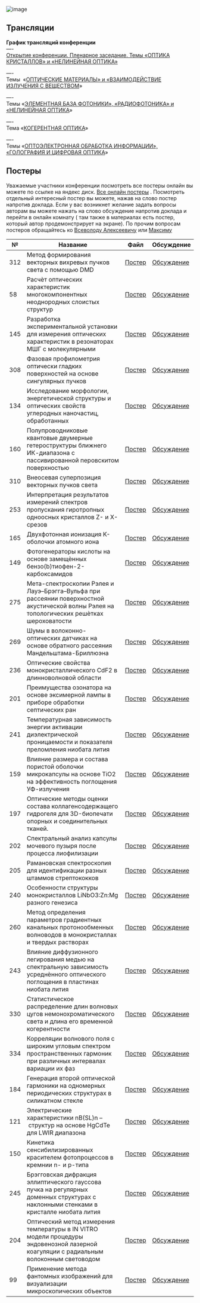 ![image](https://github.com/user-attachments/assets/851be022-1934-45fb-9c14-3c23726a79b0)
## Трансляции
**График трансляций конференции**  
—-  
[Открытие конференции. Пленарное заседание. Темы «ОПТИКА КРИСТАЛЛОВ» и «НЕЛИНЕЙНАЯ ОПТИКА»](https://vkvideo.ru/video-142251832_456239384)  
  

—-  
Темы  «[ОПТИЧЕСКИЕ МАТЕРИАЛЫ» и «ВЗАИМОДЕЙСТВИЕ ИЗЛУЧЕНИЯ С ВЕЩЕСТВОМ](https://vkvideo.ru/playlist/-142251832_-2/video-142251832_456239385)»  
  
—-  
Темы «[ЭЛЕМЕНТНАЯ БАЗА ФОТОНИКИ», «РАДИОФОТОНИКА» и «НЕЛИНЕЙНАЯ ОПТИКА](https://vkvideo.ru/playlist/-142251832_-2/video-142251832_456239386)»  
  
—-  
Тема «[КОГЕРЕНТНАЯ ОПТИКА](https://vkvideo.ru/playlist/-142251832_-2/video-142251832_456239387)»  
  
—-  
Темы «[ОПТОЭЛЕКТРОННАЯ ОБРАБОТКА ИНФОРМАЦИИ», «ГОЛОГРАФИЯ И ЦИФРОВАЯ ОПТИКА](https://vkvideo.ru/playlist/-142251832_-2/video-142251832_456239388)»



## Постеры
Уважаемые участники конференции посмотреть все постеры онлайн вы можете по ссылке на яндекс диск. [Все онлайн постеры](https://disk.yandex.ru/d/lJ8xUWdaqvJT8g) . Посмотреть отдельный интересный постер вы можете, нажав на слово постер напротив доклада. Если у вас возникнет желание задать вопросы авторам вы можете нажать на слово обсуждение напротив доклада и перейти в онлайн комнату ( там также в материалах есть постер, который автор продемонстрирует на экране). По прочим вопросам постеров обращайтесь ко [Всеволоду Алексеевичу](https://t.me/nozaLER) или [Максиму](https://t.me/Diablo1511)


| **№** | **Название**                                                                                                                                | **Файл**                                              | **Обсуждение**                                                                        |
| ----- | ------------------------------------------------------------------------------------------------------------------------------------------- | ----------------------------------------------------- | ------------------------------------------------------------------------------------- |
| 312   | Метод формирования векторных вихревых пучков света с помощью DMD                                                                            | [Постер](https://disk.yandex.ru/i/1pG2-Wc0VtGkxg)     | [Обсуждение](https://ivaedu.mephi.ru/#join:tb3090d13-8447-49d6-8ddd-34867ee3d140)     |
| 58    | Расчѐт оптических характеристик многокомпонентных неоднородных слоистых структур                                                            | [Постер](https://disk.yandex.ru/d/yBnInScJreaizQ)     | [Обсуждение](https://ivaedu.mephi.ru/#join:ta6ac7f3c-13fa-4d9d-9a36-e0f47cee467e)     |
| 145   | Разработка экспериментальной установки для измерения оптических характеристик в резонаторах МШГ с молекулярными                             | [Постер](https://disk.yandex.ru/i/LEumhByF3LI06Q)     | [Обсуждение](https://ivaedu.mephi.ru/#join:td2829219-4670-43c7-9c82-87bb50c650fa)     |
| 308   | Фазовая профилометрия оптически гладких поверхностей на основе сингулярных пучков                                                           | [Постер](https://disk.yandex.ru/i/oRZJLEUOVlfdJA)     | [Обсуждение](https://ivaedu.mephi.ru/#join:te31a4822-f3f2-462a-a328-d5011b450fe9)     |
| 134   | Исследование морфологии, энергетической структуры и оптических свойств углеродных наночастиц, обработанных                                  | [Постер](https://disk.yandex.ru/i/mYQHBEDADg2hjA)     | [Обсуждение](https://ivaedu.mephi.ru/#join:t9db5626e-ad54-485e-97cd-de9a2e2959e0)     |
| 160   | Полупроводниковые квантовые двумерные гетероструктуры ближнего ИК-диапазона с пассивированной перовскитом поверхностью                      | [Постер](https://disk.yandex.ru/i/95KE55oy493HAg)     | [Обсуждение](https://ivaedu.mephi.ru/#join:t97940d82-9f15-4618-af24-9858a36eddc1)     |
| 310   | Внеосевая суперпозиция векторных пучков света                                                                                               | [Постер](https://disk.yandex.ru/i/wpzTLiY35918xw)     | [Обсуждение](https://ivaedu.mephi.ru/#join:te205a2b3-8adb-4f4c-8ad6-cfcb8410b4d2)     |
| 253   | Интерпретация результатов измерений спектров пропускания гиротропных одноосных кристаллов Z- и X-срезов                                     | [Постер](https://disk.yandex.ru/d/HaQZH4fravAohw)     | [Обсуждение](https://ivaedu.mephi.ru/#join:t779febdb-c56c-458d-a91e-c354fafa6041)     |
| 165   | Двухфотонная ионизация K-оболочки атомного иона                                                                                             | [Постер](https://disk.yandex.ru/i/QFx--TSXBXMvtQ)     | [Обсуждение](https://ivaedu.mephi.ru/#join:t4c8a0d91-4f57-4b69-aa46-188b7249c198)     |
| 149   | Фотогенераторы кислоты на основе замещѐнных бензо(b)тиофен-2-карбоксамидов                                                                  | [Постер](https://disk.yandex.ru/d/ljMGUQl8-PgrRA)     | [Обсуждение](https://ivaedu.mephi.ru/#join:ta6de1510-773f-4bfe-979a-637c469763d2)     |
| 275   | Мета-спектроскопии Рэлея и Лауэ–Брэгга–Вульфа при рассеянии поверхностной акустической волны Рэлея на топологических решѐтках шероховатости | [Постер](https://disk.yandex.ru/d/eHQ2udAkXFt9zA)     | [Обсуждение](https://ivaedu.mephi.ru/#join:t1ad352f8-2ce9-42a3-811e-297e4c66dbca)     |
| 269   | Шумы в волоконно-оптических датчиках на основе обратного рассеяния Мандельштама-Бриллюэна                                                   | [Постер](https://disk.yandex.ru/i/ywUfN0m3qlWnCA)     | [Обсуждение](https://ivaedu.mephi.ru/#join:t3452d214-4c53-429b-bca8-fdd0b1259b46)     |
| 236   | Оптические свойства монокристаллического CdF2 в длинноволновой области                                                                      | [Постер](https://disk.yandex.ru/i/0A-9MFo489agcQ)     | [Обсуждение](https://ivaedu.mephi.ru/#join:tbb606843-354d-455e-b043-93d688df46f8)     |
| 201   | Преимущества oзонатора на основе эксимерной лампы в приборе обработки септических ран                                                       | [Постер](https://disk.yandex.ru/i/rPKEj8eH5dbUAQ)     | [Обсуждение](https://ivaedu.mephi.ru/#join:t3f72acdf-201d-4fa9-ac17-e3adf0c71091)     |
| 241   | Температурная зависимость энергии активации диэлектрической проницаемости и показателя преломления ниобата лития                            | [Постер](https://disk.yandex.ru/i/gzv37gAVlPbS1Q)     | [Обсуждение](https://ivaedu.mephi.ru/#join:tf2d7c0c2-3043-4810-b0f4-f6ebd5e37820)     |
| 159   | Влияние размера и состава пористой оболочки микрокапсулы на основе TiO2 на эффективность поглощения УФ-излучения                            | [Постер](https://disk.yandex.ru/i/wIB3-cauCJzgSg)     | [Обсуждение](https://ivaedu.mephi.ru/#join:t51ec527a-d9a9-42b7-8f0a-ab4422dd1b16)                                                              |
| 197   | Оптические методы оценки состава коллагенсодержащего гидрогеля для 3D-биопечати опорных и соединительных тканей.                            | [Постер](https://disk.yandex.ru/i/ygmibdjd256yXA)     | [Обсуждение](https://ivaedu.mephi.ru/#join:tdc83487b-be51-4d51-bbe4-5610a61d416e)     |
| 202   | Спектральный анализ капсулы мочевого пузыря после процесса лиофилизации                                                                     | [Постер](https://disk.yandex.ru/i/7ai-ky3UrmqJCw)     | [Обсуждение](https://ivaedu.mephi.ru/#join:tb99b08a6-f8e6-4822-9153-407dbcc0188a)     |
| 205   | Рамановская спектроскопия для идентификации разных штаммов стрептококков                                                                    | [Постер](https://disk.yandex.ru/i/xTgvDOJQgcUMSg)     | [Обсуждение](https://ivaedu.mephi.ru/#join:t4f38e8d6-8e3b-4917-8437-5c5bda4a8cac)     |
| 240   | Особенности структуры монокристаллов LiNbO3:Zn:Mg разного генезиса                                                                          | [Постер](https://disk.yandex.ru/i/3vLfjJSdaEmtmw)     | [Обсуждение](https://ivaedu.mephi.ru/#join:t2d2251e4-0b5e-44f2-844c-e87f1746cc47)     |
| 260   | Метод определения параметров градиентных канальных протонообменных волноводов в монокристаллах и твердых растворах                          | [Постер](https://disk.yandex.ru/i/SW5dQU17sAngTA)     | [Обсуждение](https://ivaedu.mephi.ru/#join:tfd881a21-9755-4c70-b76a-77832202a014)     |
| 243   | Влияние диффузионного легирования медью на спектральную зависимость усреднѐнного оптического поглощения в пластинах ниобата лития           | [Постер](https://disk.yandex.ru/i/jvbNp62WC_9jnQ)     | [Обсуждение](https://ivaedu.mephi.ru/#join:tb8a87b63-90a2-4425-b7c9-0ff35eeff565)     |
| 330   | Статистическое распределение длин волновых цугов немонохроматического света и длина его временной когерентности                             | [Постер](https://disk.yandex.ru/i/mB8qpuXAr1eH4w)     | [Обсуждение](https://ivaedu.mephi.ru/#join:td15087f2-d795-4b24-bcb7-bc82025d49b0)     |
| 334   | Корреляции волнового поля с широким угловым спектром пространственных гармоник при различных интервалах вариации их фаз                     | [Постер](https://disk.yandex.ru/i/VXki6KJ_7GFl0A)     | [Обсуждение](https://ivaedu.mephi.ru/#join:t40dcceac-df4d-41e2-8b29-5cbadc8789af)      |
| 184   | Генерация второй оптической гармоники на одномерных периодических структурах в силикатном стекле                                            | [Постер](https://disk.yandex.ru/i/Kj8KzxRewuvkpg) | [Обсуждение](https://ivaedu.mephi.ru/#join:tabeb65ff-ea3e-4368-b003-09cd0acf362f) |
| 121   | Электрические характеристики nB(SL)n – структур на основе HgCdTe для LWIR диапазона                                                         | [Постер](https://disk.yandex.ru/i/4vpcWfj7Ex79Ag)     | [Обсуждение](https://ivaedu.mephi.ru/#join:ta263a55f-0b8f-49dc-9df0-9503e8f2374c)     |
| 150   | Кинетика сенсибилизированных красителем фотопроцессов в кремнии n- и р-типа                                                         | [Постер](https://disk.yandex.ru/i/cfXpqK4lQsZH9Q)     | [Обсуждение](https://ivaedu.mephi.ru/#join:t0322f5ce-9a3c-45c9-881c-52fdf592368d)     |
| 245   | Брэгговская дифракция эллиптического гауссова пучка на регулярных доменных структурах с наклонными стенками в кристалле ниобата лития       | [Постер](https://disk.yandex.ru/i/fQIDBAqLrVTl9g)     | [Обсуждение](https://ivaedu.mephi.ru/#join:tc6a747ee-567e-4af8-b4a8-5501bcf47c0e)     |     
| 204	  |Оптический метод измерения температуры в IN VITRO модели процедуры эндовенозной лазерной коагуляции с радиальным волоконным световодом| [Постер](https://disk.yandex.ru/i/xOvJG4uPjYjdhQ)     | [Обсуждение](https://ivaedu.mephi.ru/#join:te902ffb5-a398-4f22-bbbb-1e534c511e6e)  |
| 99	  |Применение метода фантомных изображений для визуализации микроскопических объектов| [Постер](https://disk.yandex.ru/d/1OJWfA9qUnRcHA )     | [Обсуждение](https://ivaedu.mephi.ru/#join:t7fa702db-aedb-484c-b6ae-e6090580a0f9)  |

